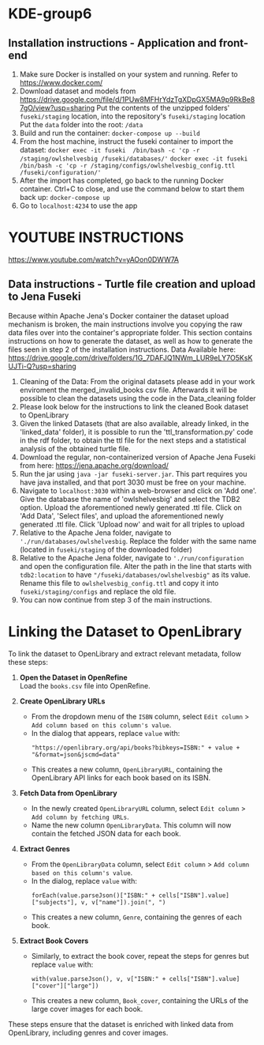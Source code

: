# KDE-group6

## Installation instructions - Application and front-end

1. Make sure Docker is installed on your system and running. Refer to https://www.docker.com/
2. Download dataset and models from https://drive.google.com/file/d/1PUw8MFHrYdzTgXDpGX5MA9p9RkBe87gO/view?usp=sharing
   Put the contents of the unzipped folders' `fuseki/staging` location, into the repository's `fuseki/staging` location
   Put the `data` folder into the root: `/data`
3. Build and run the container:
   `docker-compose up --build`
4. From the host machine, instruct the fuseki container to import the dataset: 
   `docker exec -it fuseki  /bin/bash -c 'cp -r /staging/owlshelvesbig /fuseki/databases/'`
   `docker exec -it fuseki  /bin/bash -c 'cp -r /staging/configs/owlshelvesbig_config.ttl /fuseki/configuration/'`
5. After the import has completed, go back to the running Docker container. Ctrl+C to close, and use the command below to start them back up:
   `docker-compose up`
6. Go to `localhost:4234` to use the app

# YOUTUBE INSTRUCTIONS
https://www.youtube.com/watch?v=yAOon0DWW7A

## Data instructions - Turtle file creation and upload to Jena Fuseki
Because within Apache Jena's Docker container the dataset upload mechanism is broken, the main instructions involve you copying the raw data files over into the container's appropriate folder.
This section contains instructions on how to generate the dataset, as well as how to generate the files seen in step 2 of the installation instructions.
Data Available here: https://drive.google.com/drive/folders/1G_7DAFJQ1NWm_LUR9eLY7O5KsKUJTi-Q?usp=sharing
1. Cleaning of the Data: From the original datasets please add in your work enviroment the merged_invalid_books csv file. Afterwards it will be possible to clean the datasets using the code in the Data_cleaning folder
2. Please look below for the instructions to link the cleaned Book dataset to OpenLibrary
3. Given the linked Datasets (that are also available, already linked, in the 'linked_data' folder), it is possible to run the 'ttl_transformation.py' code in the rdf folder, to obtain the ttl file for the next steps and a statistical analysis of the obtained turtle file.
4. Download the regular, non-containerized version of Apache Jena Fuseki from here: https://jena.apache.org/download/
5. Run the jar using `java -jar fuseki-server.jar`. This part requires you have java installed, and that port 3030 must be free on your machine.
6. Navigate to `localhost:3030` within a web-browser and click on 'Add one'. Give the database the name of 'owlshelvesbig' and select the TDB2 option.  Upload the aforementioned newly generated .ttl file. Click on 'Add Data', 'Select files', and upload the aforementioned newly generated .ttl file. Click 'Upload now' and wait for all triples to upload
7. Relative to the Apache Jena folder, navigate to `'./run/databases/owlshelvesbig`. Replace the folder with the same name (located in `fuseki/staging` of the downloaded folder)
8. Relative to the Apache Jena folder, navigate to `'./run/configuration` and open the configuration file. Alter the path in the line that starts with `tdb2:location` to have `"/fuseki/databases/owlshelvesbig"` as its value. Rename this file to `owlshelvesbig_config.ttl` and copy it into `fuseki/staging/configs` and replace the old file.
9. You can now continue from step 3 of the main instructions.




# Linking the Dataset to OpenLibrary

To link the dataset to OpenLibrary and extract relevant metadata, follow these steps:

1. **Open the Dataset in OpenRefine**  
   Load the `books.csv` file into OpenRefine.

2. **Create OpenLibrary URLs**  
   - From the dropdown menu of the `ISBN` column, select `Edit column` > `Add column based on this column's value`.  
   - In the dialog that appears, replace `value` with:  
     ```plaintext
     "https://openlibrary.org/api/books?bibkeys=ISBN:" + value + "&format=json&jscmd=data"
     ```  
   - This creates a new column, `OpenLibraryURL`, containing the OpenLibrary API links for each book based on its ISBN.

3. **Fetch Data from OpenLibrary**  
   - In the newly created `OpenLibraryURL` column, select `Edit column` > `Add column by fetching URLs`.  
   - Name the new column `OpenLibraryData`. This column will now contain the fetched JSON data for each book.

4. **Extract Genres**  
   - From the `OpenLibraryData` column, select `Edit column` > `Add column based on this column's value`.  
   - In the dialog, replace `value` with:  
     ```plaintext
     forEach(value.parseJson()["ISBN:" + cells["ISBN"].value]["subjects"], v, v["name"]).join(", ")
     ```  
   - This creates a new column, `Genre`, containing the genres of each book.

5. **Extract Book Covers**  
   - Similarly, to extract the book cover, repeat the steps for genres but replace `value` with:  
     ```plaintext
     with(value.parseJson(), v, v["ISBN:" + cells["ISBN"].value]["cover"]["large"])
     ```  
   - This creates a new column, `Book_cover`, containing the URLs of the large cover images for each book.  

These steps ensure that the dataset is enriched with linked data from OpenLibrary, including genres and cover images.
